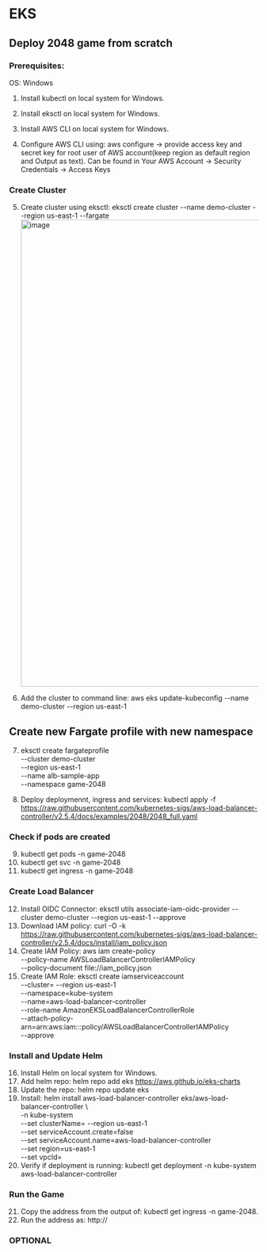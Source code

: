 # EKS


## Deploy 2048 game from scratch

### Prerequisites:
OS: Windows

1. Install kubectl on local system for Windows.
2. Install eksctl on local system for Windows.
3. Install AWS CLI on local system for Windows.

4. Configure AWS CLI using: aws configure -> provide access key and secret key for root user of AWS account(keep region as default region and Output as text).
   Can be found in Your AWS Account -> Security Credentials -> Access Keys

### Create Cluster
5. Create cluster using eksctl: eksctl create cluster --name demo-cluster --region us-east-1 --fargate
   <img width="943" alt="image" src="https://github.com/Neelansh01/EKS/assets/39853942/515b6894-ebf9-4533-a5a3-95b956ffbb4e">

7. Add the cluster to command line: aws eks update-kubeconfig --name demo-cluster --region us-east-1

## Create new Fargate profile with new namespace
7. eksctl create fargateprofile \
    --cluster demo-cluster \
    --region us-east-1 \
    --name alb-sample-app \
    --namespace game-2048

8. Deploy deploymennt, ingress and services:
   kubectl apply -f https://raw.githubusercontent.com/kubernetes-sigs/aws-load-balancer-controller/v2.5.4/docs/examples/2048/2048_full.yaml

### Check if pods are created
9. kubectl get pods -n game-2048
10. kubectl get svc -n game-2048
11. kubectl get ingress -n game-2048

### Create Load Balancer
12. Install OIDC Connector: eksctl utils associate-iam-oidc-provider --cluster demo-cluster --region us-east-1 --approve
13. Download IAM policy: curl -O -k https://raw.githubusercontent.com/kubernetes-sigs/aws-load-balancer-controller/v2.5.4/docs/install/iam_policy.json
14. Create IAM Policy: aws iam create-policy \
    --policy-name AWSLoadBalancerControllerIAMPolicy \
    --policy-document file://iam_policy.json
15. Create IAM Role: eksctl create iamserviceaccount \
  --cluster=<your-cluster-name> --region us-east-1\
  --namespace=kube-system \
  --name=aws-load-balancer-controller \
  --role-name AmazonEKSLoadBalancerControllerRole \
  --attach-policy-arn=arn:aws:iam::<your-aws-account-id>:policy/AWSLoadBalancerControllerIAMPolicy \
  --approve

### Install and Update Helm
16. Install Helm on local system for Windows.
17. Add helm repo: helm repo add eks https://aws.github.io/eks-charts
18. Update the repo: helm repo update eks
19. Install: helm install aws-load-balancer-controller eks/aws-load-balancer-controller \            
  -n kube-system \
  --set clusterName=<your-cluster-name> --region us-east-1\
  --set serviceAccount.create=false \
  --set serviceAccount.name=aws-load-balancer-controller \
  --set region=us-east-1 \
  --set vpcId=<your-vpc-id>
20. Verify if deployment is running: kubectl get deployment -n kube-system aws-load-balancer-controller

### Run the Game
21. Copy the address from the output of: kubectl get ingress -n game-2048.
22. Run the address as: http://<address>









### OPTIONAL





